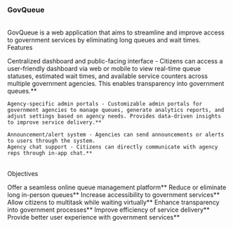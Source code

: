 <h3 align="left">GovQueue</h3>
<br>
GovQueue is a web application that aims to streamline and improve access to government services by eliminating long queues and wait times.
<br>
Features
<br>

<p align="left">
    Centralized dashboard and public-facing interface - Citizens can access a user-friendly dashboard via web or mobile to view real-time queue statuses, estimated wait times, and available service counters across multiple government agencies. This enables transparency into government queues.**

    Agency-specific admin portals - Customizable admin portals for government agencies to manage queues, generate analytics reports, and adjust settings based on agency needs. Provides data-driven insights to improve service delivery.**

    Announcement/alert system - Agencies can send announcements or alerts to users through the system.
    Agency chat support - Citizens can directly communicate with agency reps through in-app chat.**

</p>
<br>
Objectives
<br>
<p align="left">
    Offer a seamless online queue management platform**
    Reduce or eliminate long in-person queues**
    Increase accessibility to government services**
    Allow citizens to multitask while waiting virtually**
    Enhance transparency into government processes**
    Improve efficiency of service delivery**
    Provide better user experience with government services**
</p>
